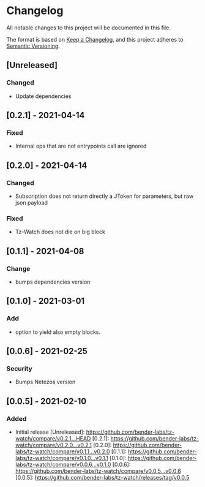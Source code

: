 # Changelog

All notable changes to this project will be documented in this file.

The format is based on [Keep a Changelog](https://keepachangelog.com/en/1.0.0/),
and this project adheres to [Semantic Versioning](https://semver.org/spec/v2.0.0.html).

## [Unreleased]

### Changed
* Update dependencies

## [0.2.1] - 2021-04-14

### Fixed
* Internal ops that are not entrypoints call are ignored

## [0.2.0] - 2021-04-14

### Changed

* Subscription does not return directly a JToken for parameters, but raw json payload

### Fixed

* Tz-Watch does not die on big block

## [0.1.1] - 2021-04-08

### Change
* bumps dependencies version

## [0.1.0] - 2021-03-01

### Add
* option to yield also empty blocks.

## [0.0.6] - 2021-02-25

### Security
- Bumps Netezos version

## [0.0.5] - 2021-02-10

### Added
- Initial release
[Unreleased]: https://github.com/bender-labs/tz-watch/compare/v0.2.1...HEAD
[0.2.1]: https://github.com/bender-labs/tz-watch/compare/v0.2.0...v0.2.1
[0.2.0]: https://github.com/bender-labs/tz-watch/compare/v0.1.1...v0.2.0
[0.1.1]: https://github.com/bender-labs/tz-watch/compare/v0.1.0...v0.1.1
[0.1.0]: https://github.com/bender-labs/tz-watch/compare/v0.0.6...v0.1.0
[0.0.6]: https://github.com/bender-labs/tz-watch/compare/v0.0.5...v0.0.6
[0.0.5]: https://github.com/bender-labs/tz-watch/releases/tag/v0.0.5
